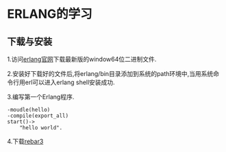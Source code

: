 # ERLANG的学习 #

## 下载与安装 ##

1.访问[erlang官网](www.erlang.org)下载最新版的window64位二进制文件.

2.安装好下载好的文件后,将erlang/bin目录添加到系统的path环境中,当用系统命令行用erl可以进入erlang shell安装成功.

3.编写第一个Erlang程序.

``` 
-moudle(hello)
-compile(export_all)
start()->
    "hello world".
```

4.下载[rebar3](https://github.com/erlang/rebar3)

